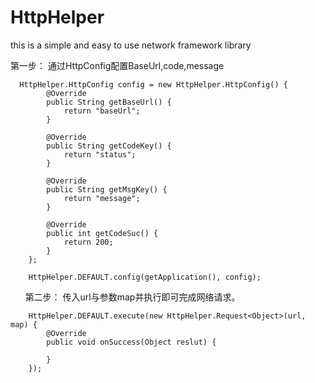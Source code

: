 # HttpHelper
this is a simple and easy to use network framework library

第一步：
通过HttpConfig配置BaseUrl,code,message

      HttpHelper.HttpConfig config = new HttpHelper.HttpConfig() {
            @Override
            public String getBaseUrl() {
                return "baseUrl";
            }

            @Override
            public String getCodeKey() {
                return "status";
            }

            @Override
            public String getMsgKey() {
                return "message";
            }

            @Override
            public int getCodeSuc() {
                return 200;
            }
        };

        HttpHelper.DEFAULT.config(getApplication(), config);

       
第二步：
传入url与参数map并执行即可完成网络请求。

        HttpHelper.DEFAULT.execute(new HttpHelper.Request<Object>(url, map) {
            @Override
            public void onSuccess(Object reslut) {

            }
        });

